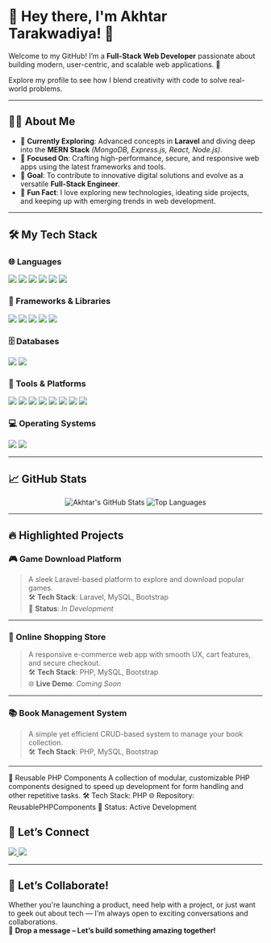 # 🌟 Hey there, I'm **Akhtar Tarakwadiya**! 👋  
Welcome to my GitHub! I’m a **Full-Stack Web Developer** passionate about building modern, user-centric, and scalable web applications. 🚀  

Explore my profile to see how I blend creativity with code to solve real-world problems.  

---

## 👨‍💻 About Me

- 🚀 **Currently Exploring**: Advanced concepts in **Laravel** and diving deep into the **MERN Stack** *(MongoDB, Express.js, React, Node.js)*.  
- 💼 **Focused On**: Crafting high-performance, secure, and responsive web apps using the latest frameworks and tools.  
- 🎯 **Goal**: To contribute to innovative digital solutions and evolve as a versatile **Full-Stack Engineer**.  
- 🤖 **Fun Fact**: I love exploring new technologies, ideating side projects, and keeping up with emerging trends in web development.

---

## 🛠️ My Tech Stack

### 🌐 Languages  
<p>
  <img src="https://img.shields.io/badge/PHP-777BB4?style=for-the-badge&logo=php&logoColor=white" />
  <img src="https://img.shields.io/badge/JavaScript-F7DF1E?style=for-the-badge&logo=javascript&logoColor=black" />
  <img src="https://img.shields.io/badge/HTML5-E34F26?style=for-the-badge&logo=html5&logoColor=white" />
  <img src="https://img.shields.io/badge/CSS3-1572B6?style=for-the-badge&logo=css3&logoColor=white" />
  <img src="https://img.shields.io/badge/C++-00599C?style=for-the-badge&logo=c%2B%2B&logoColor=white" />
  <img src="https://img.shields.io/badge/Java-007396?style=for-the-badge&logo=java&logoColor=white" />
</p>

### 🚀 Frameworks & Libraries  
<p>
  <img src="https://img.shields.io/badge/Laravel-FF2D20?style=for-the-badge&logo=laravel&logoColor=white" />
  <img src="https://img.shields.io/badge/React-61DAFB?style=for-the-badge&logo=react&logoColor=black" />
  <img src="https://img.shields.io/badge/Bootstrap-7952B3?style=for-the-badge&logo=bootstrap&logoColor=white" />
  <img src="https://img.shields.io/badge/TailwindCSS-06B6D4?style=for-the-badge&logo=tailwindcss&logoColor=white" />
  <img src="https://img.shields.io/badge/jQuery-0769AD?style=for-the-badge&logo=jquery&logoColor=white" />
</p>

### 🗄️ Databases  
<p>
  <img src="https://img.shields.io/badge/MySQL-4479A1?style=for-the-badge&logo=mysql&logoColor=white" />
  <img src="https://img.shields.io/badge/MongoDB-47A248?style=for-the-badge&logo=mongodb&logoColor=white" />
</p>

### 🧰 Tools & Platforms  
<p>
  <img src="https://img.shields.io/badge/Git-F05032?style=for-the-badge&logo=git&logoColor=white" />
  <img src="https://img.shields.io/badge/Composer-885630?style=for-the-badge&logo=composer&logoColor=white" />
  <img src="https://img.shields.io/badge/VS%20Code-007ACC?style=for-the-badge&logo=visual-studio-code&logoColor=white" />
  <img src="https://img.shields.io/badge/XAMPP-FB7A24?style=for-the-badge&logo=xampp&logoColor=white" />
  <img src="https://img.shields.io/badge/Sublime_Text-FF9800?style=for-the-badge&logo=sublime-text&logoColor=white" />
  <img src="https://img.shields.io/badge/Notepad++-90E59A?style=for-the-badge&logo=notepad%2B%2B&logoColor=black" />
  <img src="https://img.shields.io/badge/NPM-CB3837?style=for-the-badge&logo=npm&logoColor=white" />
  <img src="https://img.shields.io/badge/NVM-1E8CBE?style=for-the-badge&logo=nvm&logoColor=white" />
</p>

### 💻 Operating Systems  
<p>
  <img src="https://img.shields.io/badge/Windows-0078D6?style=for-the-badge&logo=windows&logoColor=white" />
  <img src="https://img.shields.io/badge/Ubuntu-E95420?style=for-the-badge&logo=ubuntu&logoColor=white" />
</p>

---

## 📈 GitHub Stats

<p align="center">
  <img src="https://github-readme-stats.vercel.app/api?username=AkhtarTarakwadiya&show_icons=true&theme=radical" alt="Akhtar's GitHub Stats" />
  <img src="https://github-readme-stats.vercel.app/api/top-langs/?username=AkhtarTarakwadiya&layout=compact&theme=radical" alt="Top Languages" />
</p>

---

## 🔥 Highlighted Projects

### 🎮 Game Download Platform  
> A sleek Laravel-based platform to explore and download popular games.  
🛠️ **Tech Stack**: Laravel, MySQL, Bootstrap  
🚧 **Status**: _In Development_

---

### 🛒 Online Shopping Store  
> A responsive e-commerce web app with smooth UX, cart features, and secure checkout.  
🛠️ **Tech Stack**: PHP, MySQL, Bootstrap  
🌐 **Live Demo**: _Coming Soon_

---

### 📚 Book Management System  
> A simple yet efficient CRUD-based system to manage your book collection.  
🛠️ **Tech Stack**: PHP, MySQL, Bootstrap

---
🧩 Reusable PHP Components
A collection of modular, customizable PHP components designed to speed up development for form handling and other repetitive tasks.
🛠️ Tech Stack: PHP
🌐 Repository: ReusablePHPComponents
🚧 Status: Active Development


## 🤝 Let’s Connect

<p>
  <a href="https://linkedin.com/in/akhtar-tarakwadiya" target="_blank">
    <img src="https://img.shields.io/badge/LinkedIn-0A66C2?style=for-the-badge&logo=linkedin&logoColor=white" />
  </a>
  <a href="mailto:akhtar47tarakwadiya@gmail.com" target="_blank">
    <img src="https://img.shields.io/badge/Gmail-D14836?style=for-the-badge&logo=gmail&logoColor=white" />
  </a>
</p>

---

## 🚀 Let’s Collaborate!

Whether you're launching a product, need help with a project, or just want to geek out about tech — I'm always open to exciting conversations and collaborations.  
💬 **Drop a message – Let’s build something amazing together!**
